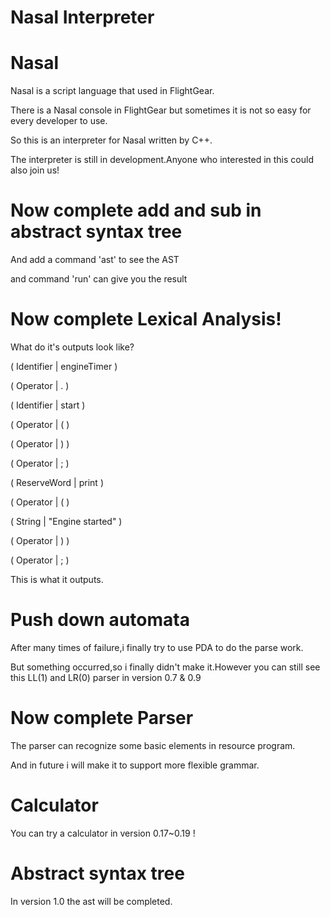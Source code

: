 # Nasal Interpreter

# Nasal

Nasal is a script language that used in FlightGear.

There is a Nasal console in FlightGear but sometimes it is not so easy for every developer to use.

So this is an interpreter for Nasal written by C++.

The interpreter is still in development.Anyone who interested in this could also join us!


# Now complete add and sub in abstract syntax tree

And add a command 'ast' to see the AST

and command 'run' can give you the result
  
  # Now complete Lexical Analysis!
  
  What do it's outputs look like?
  
( Identifier  | engineTimer )

( Operator    | . )

( Identifier  | start )

( Operator    | ( )

( Operator    | ) )

( Operator    | ; )

( ReserveWord | print )

( Operator    | ( )

( String      | "Engine started" )

( Operator    | ) )

( Operator    | ; )

This is what it outputs.

# Push down automata

After many times of failure,i finally try to use PDA to do the parse work.

But something occurred,so i finally didn't make it.However you can still see this LL(1) and LR(0) parser in version 0.7 & 0.9

# Now complete Parser

The parser can recognize some basic elements in resource program.

And in future i will make it to support more flexible grammar.

# Calculator

You can try a calculator in version 0.17~0.19 !

# Abstract syntax tree

In version 1.0 the ast will be completed.
